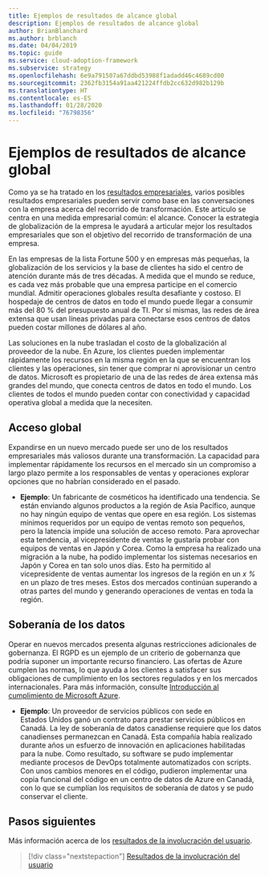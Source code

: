 ```yaml
---
title: Ejemplos de resultados de alcance global
description: Ejemplos de resultados de alcance global
author: BrianBlanchard
ms.author: brblanch
ms.date: 04/04/2019
ms.topic: guide
ms.service: cloud-adoption-framework
ms.subservice: strategy
ms.openlocfilehash: 6e9a791507a67ddbd53988f1adadd46c4689cd00
ms.sourcegitcommit: 2362fb3154a91aa421224ffdb2cc632d982b129b
ms.translationtype: HT
ms.contentlocale: es-ES
ms.lasthandoff: 01/28/2020
ms.locfileid: "76798356"
---
```

# <a name="examples-of-global-reach-outcomes"></a>Ejemplos de resultados de alcance global

Como ya se ha tratado en los [resultados empresariales](./index.md), varios posibles resultados empresariales pueden servir como base en las conversaciones con la empresa acerca del recorrido de transformación. Este artículo se centra en una medida empresarial común: el alcance. Conocer la estrategia de globalización de la empresa le ayudará a articular mejor los resultados empresariales que son el objetivo del recorrido de transformación de una empresa.

En las empresas de la lista Fortune 500 y en empresas más pequeñas, la globalización de los servicios y la base de clientes ha sido el centro de atención durante más de tres décadas. A medida que el mundo se reduce, es cada vez más probable que una empresa participe en el comercio mundial. Admitir operaciones globales resulta desafiante y costoso. El hospedaje de centros de datos en todo el mundo puede llegar a consumir más del 80 % del presupuesto anual de TI. Por sí mismas, las redes de área extensa que usan líneas privadas para conectarse esos centros de datos pueden costar millones de dólares al año.

Las soluciones en la nube trasladan el costo de la globalización al proveedor de la nube. En Azure, los clientes pueden implementar rápidamente los recursos en la misma región en la que se encuentran los clientes y las operaciones, sin tener que comprar ni aprovisionar un centro de datos. Microsoft es propietario de una de las redes de área extensa más grandes del mundo, que conecta centros de datos en todo el mundo. Los clientes de todos el mundo pueden contar con conectividad y capacidad operativa global a medida que la necesiten.

## <a name="global-access"></a>Acceso global

Expandirse en un nuevo mercado puede ser uno de los resultados empresariales más valiosos durante una transformación. La capacidad para implementar rápidamente los recursos en el mercado sin un compromiso a largo plazo permite a los responsables de ventas y operaciones explorar opciones que no habrían considerado en el pasado.

- **Ejemplo**: Un fabricante de cosméticos ha identificado una tendencia. Se están enviando algunos productos a la región de Asia Pacífico, aunque no hay ningún equipo de ventas que opere en esa región. Los sistemas mínimos requeridos por un equipo de ventas remoto son pequeños, pero la latencia impide una solución de acceso remoto. Para aprovechar esta tendencia, al vicepresidente de ventas le gustaría probar con equipos de ventas en Japón y Corea. Como la empresa ha realizado una migración a la nube, ha podido implementar los sistemas necesarios en Japón y Corea en tan solo unos días. Esto ha permitido al vicepresidente de ventas aumentar los ingresos de la región en un _x %_ en un plazo de tres meses. Estos dos mercados continúan superando a otras partes del mundo y generando operaciones de ventas en toda la región.

## <a name="data-sovereignty"></a>Soberanía de los datos

Operar en nuevos mercados presenta algunas restricciones adicionales de gobernanza. El RGPD es un ejemplo de un criterio de gobernanza que podría suponer un importante recurso financiero. Las ofertas de Azure cumplen las normas, lo que ayuda a los clientes a satisfacer sus obligaciones de cumplimiento en los sectores regulados y en los mercados internacionales. Para más información, consulte [Introducción al cumplimiento de Microsoft Azure](https://aka.ms/AzureCompliance).

- **Ejemplo**: Un proveedor de servicios públicos con sede en Estados Unidos ganó un contrato para prestar servicios públicos en Canadá. La ley de soberanía de datos canadiense requiere que los datos canadienses permanezcan en Canadá. Esta compañía había realizado durante años un esfuerzo de innovación en aplicaciones habilitadas para la nube. Como resultado, su software se pudo implementar mediante procesos de DevOps totalmente automatizados con scripts. Con unos cambios menores en el código, pudieron implementar una copia funcional del código en un centro de datos de Azure en Canadá, con lo que se cumplían los requisitos de soberanía de datos y se pudo conservar el cliente.

## <a name="next-steps"></a>Pasos siguientes

Más información acerca de los [resultados de la involucración del usuario](./engagement-outcomes.md).

> [!div class="nextstepaction"]
> [Resultados de la involucración del usuario](./engagement-outcomes.md)
